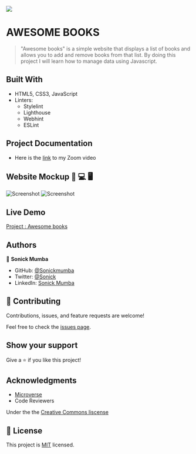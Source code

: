 ![](https://img.shields.io/badge/Microverse-blueviolet)

# AWESOME BOOKS

> "Awesome books" is a simple website that displays a list of books and allows you to add and remove books from that list. By doing this project I will learn how to manage data using Javascript.


## Built With

- HTML5, CSS3, JavaScript
- Linters: 
  - Stylelint
  - Lighthouse
  - Webhint
  - ESLint

## Project Documentation

- Here is the [link]() to my Zoom video
## Website Mockup 📱 💻 🖥️
![Screenshot](https://user-images.githubusercontent.com/106140591/184609188-0da682d0-7a4c-4811-a002-7cfe653aa246.png)
![Screenshot](https://user-images.githubusercontent.com/106140591/184609324-e3837077-9e4c-4589-aedb-c53639d0dd27.png)

## Live Demo

[Project : Awesome books](https://sonickmumba.github.io/Capstone-Project-1/)


## Authors

👤 **Sonick Mumba**

- GitHub: [@Sonickmumba](https://github.com/Sonickmumba)
- Twitter: [@Sonick](https://twitter.com/MumbaSonick)
- LinkedIn: [Sonick Mumba](https://www.linkedin.com/in/sonick-m-301557a2/)

## 🤝 Contributing

Contributions, issues, and feature requests are welcome!

Feel free to check the [issues page](../../issues/).

## Show your support

Give a ⭐️ if you like this project!

## Acknowledgments

- [Microverse](microverse.org)
- Code Reviewers

Under the the [Creative Commons liscense](https://creativecommons.org/licenses/by-nc/4.0/)
## 📝 License

This project is [MIT](./MIT.md) licensed.
